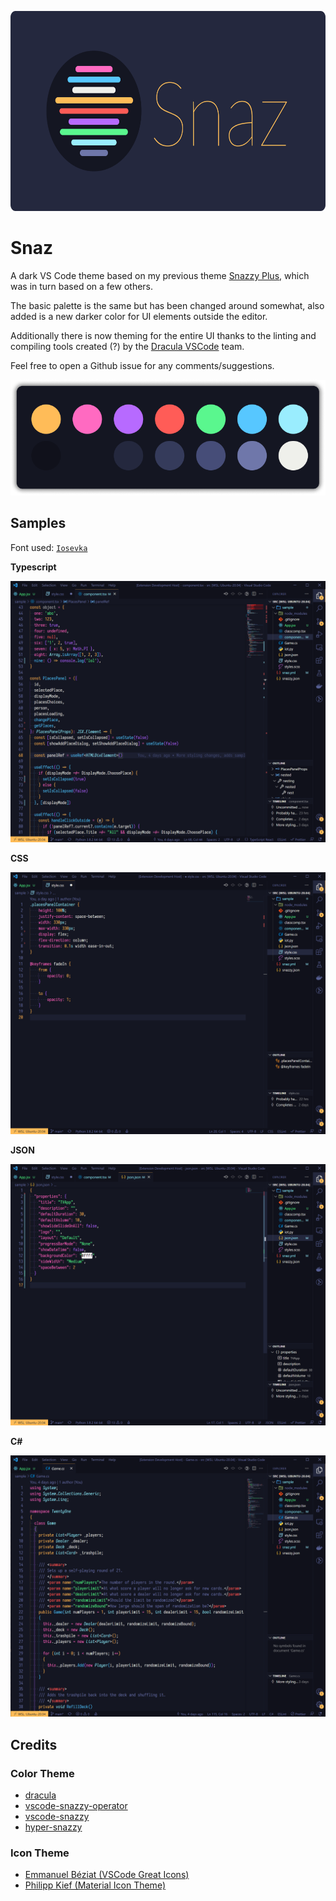 <p align="center">
  <img src="https://github.com/akarlsten/snaz/raw/main/logo-rounded.png" width="640" height="320">
</p>

# Snaz

A dark VS Code theme based on my previous theme [Snazzy Plus](https://github.com/akarlsten/snazzy-plus), which was in turn based on a few others.

The basic palette is the same but has been changed around somewhat, also added is a new darker color for UI elements outside the editor.

Additionally there is now theming for the entire UI thanks to the linting and compiling tools created (?) by the [Dracula VSCode](<(https://github.com/dracula/visual-studio-code)>) team.

Feel free to open a Github issue for any comments/suggestions.

![colors](https://github.com/akarlsten/snaz/raw/main/colors.png)

## Samples

Font used: [`Iosevka`](https://github.com/be5invis/Iosevka)

**Typescript**

![sample-typescript](https://github.com/akarlsten/snaz/raw/main/sample-ts.png)

**CSS**

![sample-css](https://github.com/akarlsten/snaz/raw/main/sample-css.png)

**JSON**

![sample-json](https://github.com/akarlsten/snaz/raw/main/sample-json.png)

**C#**

![sample-csharp](https://github.com/akarlsten/snaz/raw/main/sample-csharp.png)

## Credits

### Color Theme

-   [dracula](https://github.com/dracula/visual-studio-code)
-   [vscode-snazzy-operator](https://github.com/aaronthomas/vscode-snazzy-operator)
-   [vscode-snazzy](https://github.com/alexanderbast/vscode-snazzy)
-   [hyper-snazzy](https://github.com/sindresorhus/hyper-snazzy)

### Icon Theme

-   [Emmanuel Béziat (VSCode Great Icons)](https://marketplace.visualstudio.com/items?itemName=emmanuelbeziat.vscode-great-icons)
-   [Philipp Kief (Material Icon Theme)](https://marketplace.visualstudio.com/items?itemName=PKief.material-icon-theme)
